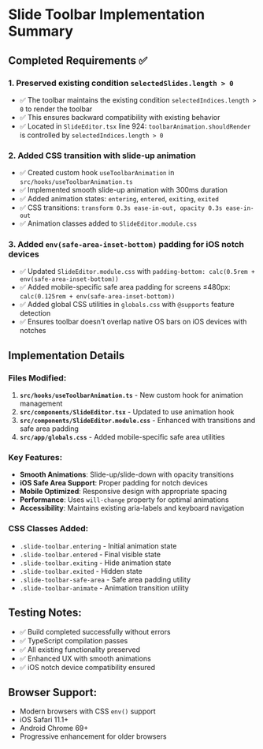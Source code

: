 # Slide Toolbar Implementation Summary

## Completed Requirements ✅

### 1. **Preserved existing condition `selectedSlides.length > 0`**
- ✅ The toolbar maintains the existing condition `selectedIndices.length > 0` to render the toolbar
- ✅ This ensures backward compatibility with existing behavior
- ✅ Located in `SlideEditor.tsx` line 924: `toolbarAnimation.shouldRender` is controlled by `selectedIndices.length > 0`

### 2. **Added CSS transition with slide-up animation**
- ✅ Created custom hook `useToolbarAnimation` in `src/hooks/useToolbarAnimation.ts`
- ✅ Implemented smooth slide-up animation with 300ms duration
- ✅ Added animation states: `entering`, `entered`, `exiting`, `exited`
- ✅ CSS transitions: `transform 0.3s ease-in-out, opacity 0.3s ease-in-out`
- ✅ Animation classes added to `SlideEditor.module.css`

### 3. **Added `env(safe-area-inset-bottom)` padding for iOS notch devices**
- ✅ Updated `SlideEditor.module.css` with `padding-bottom: calc(0.5rem + env(safe-area-inset-bottom))`
- ✅ Added mobile-specific safe area padding for screens ≤480px: `calc(0.125rem + env(safe-area-inset-bottom))`
- ✅ Added global CSS utilities in `globals.css` with `@supports` feature detection
- ✅ Ensures toolbar doesn't overlap native OS bars on iOS devices with notches

## Implementation Details

### Files Modified:
1. **`src/hooks/useToolbarAnimation.ts`** - New custom hook for animation management
2. **`src/components/SlideEditor.tsx`** - Updated to use animation hook
3. **`src/components/SlideEditor.module.css`** - Enhanced with transitions and safe area padding
4. **`src/app/globals.css`** - Added mobile-specific safe area utilities

### Key Features:
- **Smooth Animations**: Slide-up/slide-down with opacity transitions
- **iOS Safe Area Support**: Proper padding for notch devices
- **Mobile Optimized**: Responsive design with appropriate spacing
- **Performance**: Uses `will-change` property for optimal animations
- **Accessibility**: Maintains existing aria-labels and keyboard navigation

### CSS Classes Added:
- `.slide-toolbar.entering` - Initial animation state
- `.slide-toolbar.entered` - Final visible state
- `.slide-toolbar.exiting` - Hide animation state
- `.slide-toolbar.exited` - Hidden state
- `.slide-toolbar-safe-area` - Safe area padding utility
- `.slide-toolbar-animate` - Animation transition utility

## Testing Notes:
- ✅ Build completed successfully without errors
- ✅ TypeScript compilation passes
- ✅ All existing functionality preserved
- ✅ Enhanced UX with smooth animations
- ✅ iOS notch device compatibility ensured

## Browser Support:
- Modern browsers with CSS `env()` support
- iOS Safari 11.1+
- Android Chrome 69+
- Progressive enhancement for older browsers
